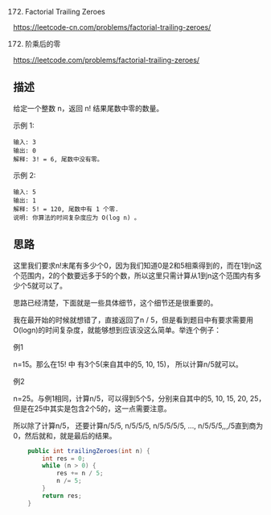 172. Factorial Trailing Zeroes

<https://leetcode-cn.com/problems/factorial-trailing-zeroes/>

172. 阶乘后的零

<https://leetcode.com/problems/factorial-trailing-zeroes/>

## 描述

给定一个整数 n，返回 n! 结果尾数中零的数量。

示例 1:
``````
输入: 3
输出: 0
解释: 3! = 6, 尾数中没有零。
``````
示例 2:
``````
输入: 5
输出: 1
解释: 5! = 120, 尾数中有 1 个零.
说明: 你算法的时间复杂度应为 O(log n) 。
``````

## 思路
这里我们要求n!末尾有多少个0，因为我们知道0是2和5相乘得到的，而在1到n这个范围内，2的个数要远多于5的个数，所以这里只需计算从1到n这个范围内有多少个5就可以了。

思路已经清楚，下面就是一些具体细节，这个细节还是很重要的。

我在最开始的时候就想错了，直接返回了n / 5，但是看到题目中有要求需要用O(logn)的时间复杂度，就能够想到应该没这么简单。举连个例子：

例1

n=15。那么在15! 中 有3个5(来自其中的5, 10, 15)， 所以计算n/5就可以。

例2

n=25。与例1相同，计算n/5，可以得到5个5，分别来自其中的5, 10, 15, 20, 25，但是在25中其实是包含2个5的，这一点需要注意。

所以除了计算n/5， 还要计算n/5/5, n/5/5/5, n/5/5/5/5, ..., n/5/5/5,,,/5直到商为0，然后就和，就是最后的结果。

````java
    public int trailingZeroes(int n) {
        int res = 0;
        while (n > 0) {
            res += n / 5;
            n /= 5;
        }
        return res;
    }
````